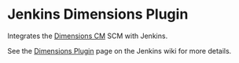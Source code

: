 # Jenkins Dimensions Plugin

Integrates the [Dimensions CM](http://www.serena.com/dimensions-cm) SCM with Jenkins.

See the [Dimensions Plugin](https://wiki.jenkins-ci.org/display/JENKINS/Dimensions+Plugin) page on the Jenkins wiki for more details.

